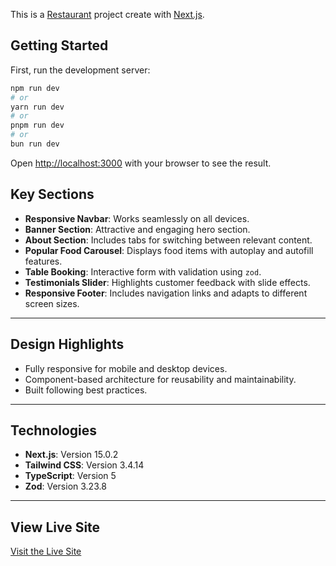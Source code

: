 This is a [Restaurant](https://restaurant-project-ashy-psi.vercel.app/) project create with [Next.js](https://nextjs.org/).

## Getting Started

First, run the development server:

```bash
npm run dev
# or
yarn run dev
# or
pnpm run dev
# or
bun run dev
```

Open [http://localhost:3000](http://localhost:3000) with your browser to see the result.


## **Key Sections**  

- **Responsive Navbar**: Works seamlessly on all devices.  
- **Banner Section**: Attractive and engaging hero section.  
- **About Section**: Includes tabs for switching between relevant content.  
- **Popular Food Carousel**: Displays food items with autoplay and autofill features.  
- **Table Booking**: Interactive form with validation using `zod`.  
- **Testimonials Slider**: Highlights customer feedback with slide effects.  
- **Responsive Footer**: Includes navigation links and adapts to different screen sizes.  

---

## **Design Highlights**  

- Fully responsive for mobile and desktop devices.  
- Component-based architecture for reusability and maintainability.  
- Built following best practices.  

---

## **Technologies**  

- **Next.js**: Version 15.0.2  
- **Tailwind CSS**: Version 3.4.14  
- **TypeScript**: Version 5  
- **Zod**: Version 3.23.8  

---

## **View Live Site**  

[Visit the Live Site](https://restaurant-project-ashy-psi.vercel.app/)  
